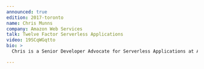 ```yaml
---
announced: true
edition: 2017-toronto
name: Chris Munns
company: Amazon Web Services
talk: Twelve Factor Serverless Applications
video: 19SCqWGqtto
bio: >
  Chris is a Senior Developer Advocate for Serverless Applications at Amazon Web Services based in New York City. Chris works with AWS's developer customers to understand how serverless technologies can drastically change the way they think about building and running applications at potentially massive scale with minimal administration overhead. Prior to this role, Chris was the global Business Development Manager for DevOps at AWS, spent a few years as a Solutions Architect at AWS, and has held senior operations engineering posts at Etsy, Meetup, and other NYC based startups. Chris has a Bachelor of Science in Applied Networking and System Administration from the Rochester Institute of Technology.

---
```

